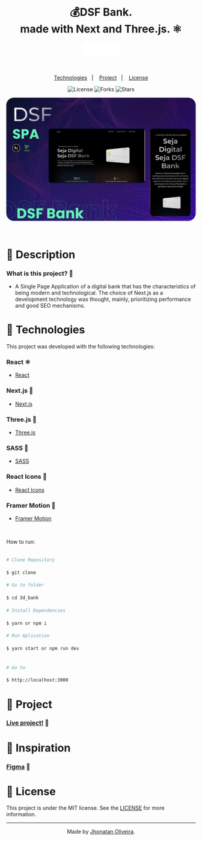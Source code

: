 <div align="center">
  <h1 align="center">💰DSF Bank.<br> made with Next and Three.js. ⚛</h1>
  <img src="../public/logo.svg" alt="logo" style="width: 100px;" />
</div>

&nbsp;

<p align="center">
  <a href="#Technologies">Technologies</a>&nbsp;&nbsp;&nbsp;|&nbsp;&nbsp;&nbsp;
  <a href="#Project">Project</a>&nbsp;&nbsp;&nbsp;|&nbsp;&nbsp;&nbsp;
  <a href="#License">License</a>
</p>

<p align="center">
  <img src="https://img.shields.io/static/v1?label=license&message=MIT&color=04D361&labelColor=281F3D" alt="License" />
  <img
    src="https://img.shields.io/github/repo-size/jhonatan-oliveiradev/3d_bank?label=forks&message=MIT&color=04D361&labelColor=281F3D"
    alt="Forks" />
  <img
    src="https://img.shields.io/github/stars/jhonatan-oliveiradev/3d_bank?label=stars&message=MIT&color=04D361&labelColor=14061f"
    alt="Stars" />
</p>

<p align="center">
  <img style="border-radius: 20px;" src="../public/preview.png" alt="preview">
</p>

<br>

# 📄 Description

### What is this project? 📝

- A Single Page Application of a digital bank that has the characteristics of being modern and technological. The choice
of Next.js as a development technology was thought, mainly, prioritizing performance and good SEO mechanisms.

# 🚀 Technologies

This project was developed with the following technologies:

### React ⚛

- [React](https://reactjs.org/)

### Next.js 📝

- [Next.js](https://nextjs.org/)

### Three.js 📝

- [Three.js](https://threejs.org/)

### SASS 💅

- [SASS](https://sass-lang.com/)

### React Icons 💅

- [React Icons](https://react-icons.github.io/react-icons/)

### Framer Motion 💅

- [Framer Motion](https://www.framer.com/motion/)

<br>

How to run:

```bash

# Clone Repository

$ git clone

# Go to folder

$ cd 3d_bank

# Install Dependencies

$ yarn or npm i

# Run Aplication

$ yarn start or npm run dev


# Go to

$ http://localhost:3000

```

# 🚧 Project

### [Live project!](https://3d-bank.vercel.app/) 🚀

# 🎨 Inspiration

### [Figma](https://www.figma.com/file/VySLph1e33tvD5ex71H28T/DSF-Bank?node-id=0%3A1&t=YtHrjndiTsSa3fNn-1) 🎨

# 📝 License

This project is under the MIT license. See the [LICENSE](./LICENSE.md) for more information.

<hr>

<p align="center">Made by <a href="https://jhonatanoliveira.com/" target="_blank">Jhonatan Oliveira</a>.</p>